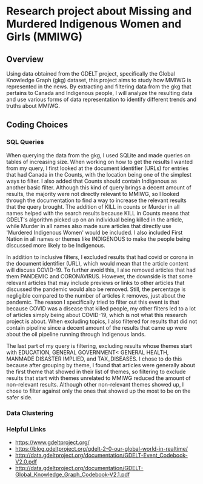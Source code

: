 # Research project about Missing and Murdered Indigenous Women and Girls (MMIWG)

## Overview
Using data obtained from the GDELT project, specifically the Global Knowledge Graph (gkg) dataset, this project aims to study how MMIWG is represented in the news. By extracting and filtering data from the gkg that pertains to Canada and Indigenous people, I will analyze the resulting data and use various forms of data representation to identify different trends and truths about MMIWG.

## Coding Choices

### SQL Queries
When querying the data from the gkg, I used SQLite and made queries on tables of increasing size. When working on how to get the results I wanted from my query, I first looked at the document identifier (URLs) for entries that had Canada in the Counts, with the location being one of the simplest ways to filter. I also added that Counts should contain Indigenous as another basic filter. Although this kind of query brings a decent amount of results, the majority were not directly relevant to MMIWG, so I looked through the documentation to find a way to increase the relevant results that the query brought. The addition of KILL in counts or Murder in all names helped with the search results because KILL in Counts means that GDELT's algorithm picked up on an individual being killed in the article, while Murder in all names also made sure articles that directly use 'Murdered Indigenous Women' would be included. I also included First Nation in all names or themes like INDIGENOUS to make the people being discussed more likely to be Indigenous.

In addition to inclusive filters, I excluded results that had covid or corona in the document identifier (URL), which would mean that the article content will discuss COVID-19. To further avoid this, I also removed articles that had them PANDEMIC and CORONAVIRUS. However, the downside is that some relevant articles that may include previews or links to other articles that discussed the pandemic would also be removed. Still, the percentage is negligible compared to the number of articles it removes, just about the pandemic. The reason I specifically tried to filter out this event is that because COVID was a disease that killed people, my other filters led to a lot of articles simply being about COVID-19, which is not what this research project is about. When excluding topics, I also filtered for results that did not contain pipeline since a decent amount of the results that came up were about the oil pipeline running through Indigenous lands.

The last part of my query is filtering, excluding results whose themes start with EDUCATION, GENERAL GOVERNMENT< GENERAL HEALTH, MANMADE DISASTER IMPLIED, and TAX_DISEASES. I chose to do this because after grouping by theme, I found that articles were generally about the first theme that showed in their list of themes, so filtering to exclude results that start with themes unrelated to MMIWG reduced the amount of non-relevant results. Although other non-relevant themes showed up, I chose to filter against only the ones that showed up the most to be on the safer side.

### Data Clustering

### Helpful Links
* https://www.gdeltproject.org/
* https://blog.gdeltproject.org/gdelt-2-0-our-global-world-in-realtime/
* http://data.gdeltproject.org/documentation/GDELT-Event_Codebook-V2.0.pdf
* http://data.gdeltproject.org/documentation/GDELT-Global_Knowledge_Graph_Codebook-V2.1.pdf
